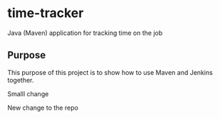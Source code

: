 # time-tracker
Java (Maven) application for tracking time on the job

## Purpose

This purpose of this project is to show how to use Maven and Jenkins together.

Smalll change


New change to the repo
